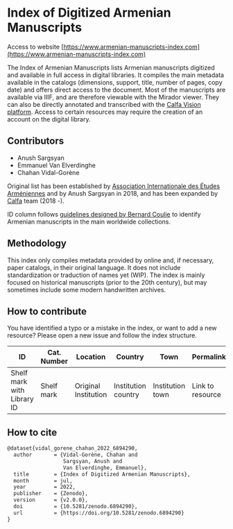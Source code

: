 # Index of Digitized Armenian Manuscripts

Access to website [https://www.armenian-manuscripts-index.com](https://www.armenian-manuscripts-index.com)

The Index of Armenian Manuscripts lists Armenian manuscripts digitized and available in full access in digital libraries. It compiles the main metadata available in the catalogs (dimensions, support, title, number of pages, copy date) and offers direct access to the document. Most of the manuscripts are available via IIIF, and are therefore viewable with the Mirador viewer. They can also be directly annotated and transcribed with the [Calfa Vision platform](https://vision.calfa.fr).
Access to certain resources may require the creation of an account on the digital library.

## Contributors

* Anush Sargsyan
* Emmanuel Van Elverdinghe
* Chahan Vidal-Gorène

Original list has been established by [Association Internationale des Études Arméniennes](https://sites.uclouvain.be/aiea/wp-content/uploads/2014/03/AIEA_Newsletter_54-compressed.pdf) and by Anush Sargsyan in 2018, and has been expanded by [Calfa](https://calfa.fr) team (2018 -).

ID column follows [guidelines designed by Bernard Coulie](https://sites.uclouvain.be/aiea/wp-content/uploads/2021/07/10_List-of-acronyms.pdf) to identify Armenian manuscripts in the main worldwide collections.

## Methodology

This index only compiles metadata provided by online and, if necessary, paper catalogs, in their original language. It does not include standardization or traduction of names yet (WIP). The index is mainly focused on historical manuscripts (prior to the 20th century), but may sometimes include some modern handwritten archives.

## How to contribute

You have identified a typo or a mistake in the index, or want to add a new resource? Please open a new issue and follow the index structure.

| ID                         | Cat. Number | Location             | Country             | Town             | Permalink        | Digital Library      | Support    | Pages                    | Date | Size | Title                     | Note           |
|----------------------------|-------------|----------------------|---------------------|------------------|------------------|----------------------|------------|--------------------------|------|------|---------------------------|----------------|
| Shelf mark with Library ID | Shelf mark  | Original Institution | Institution country | Institution town | Link to resource | Digital Library name | e.g. Paper | Number of pages / folios | Date | Size | Original title in catalog | e.g.incomplete |

## How to cite

```latex
@dataset{vidal_gorene_chahan_2022_6894290,
  author       = {Vidal-Gorène, Chahan and
                  Sargsyan, Anush and
                  Van Elverdinghe, Emmanuel},
  title        = {Index of Digitized Armenian Manuscripts},
  month        = jul,
  year         = 2022,
  publisher    = {Zenodo},
  version      = {v2.0.0},
  doi          = {10.5281/zenodo.6894290},
  url          = {https://doi.org/10.5281/zenodo.6894290}
}